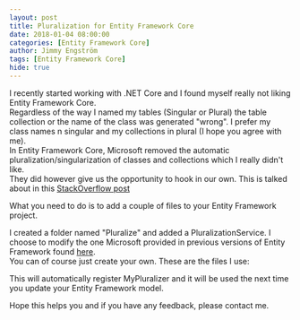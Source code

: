 ```yaml
---
layout: post
title: Pluralization for Entity Framework Core
date: 2018-01-04 08:00:00
categories: [Entity Framework Core]
author: Jimmy Engström
tags: [Entity Framework Core]
hide: true
---
```



I recently started working with .NET Core and I found myself really not liking Entity Framework Core.  
Regardless of the way I named my tables (Singular or Plural) the table collection or the name of the class was generated "wrong".
I prefer my class names n singular and my collections in plural (I hope you agree with me).  
In Entity Framework Core, Microsoft removed the automatic pluralization/singularization of classes and collections which I really didn't like.  
They did however give us the opportunity to hook in our own.
This is talked about in this [StackOverflow post](https://stackoverflow.com/questions/39281647/entityframework-core-database-first-approach-pluralizing-table-names/47410837#47410837)


What you need to do is to add a couple of files to your Entity Framework project.

I created a folder named "Pluralize" and added a PluralizationService.
I choose to modify the one Microsoft provided in previous versions of Entity Framework found [here](https://github.com/Microsoft/referencesource/blob/master/System.Data.Entity.Design/System/Data/Entity/Design/PluralizationService/EnglishPluralizationService.cs).  
You can of course just create your own.
These are the files I use:
<script src="https://gist.github.com/Apeoholic/813145615303a5e2f7544007279ba081.js"></script>

<script src="https://gist.github.com/Apeoholic/3427182e3fabc0983e12e8b98c46fb12.js"></script>

<script src="https://gist.github.com/Apeoholic/6a626fec9efa250be2bdedc5b790cf73.js"></script>

<script src="https://gist.github.com/Apeoholic/67dc5ec18da7ace4ac9812d643e755b7.js"></script>
This will automatically register MyPluralizer and it will be used the next time you update your Entity Framework model.

Hope this helps you and if you have any feedback, please contact me.





